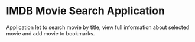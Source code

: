 # IMDB Movie Search Application

Application let to search movie by title, view full information about selected movie and add movie to bookmarks.
